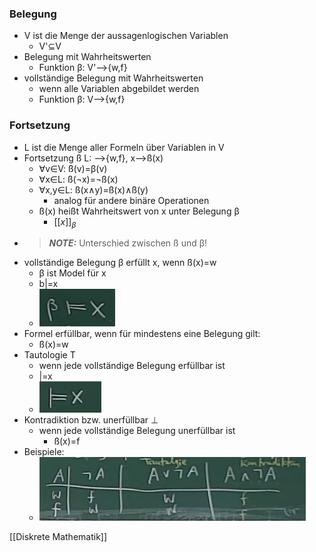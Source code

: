### Belegung
+ V ist die Menge der aussagenlogischen Variablen
	+ V'⊆V
+ Belegung mit Wahrheitswerten
	+ Funktion β: V'-->{w,f}
+ vollständige Belegung mit Wahrheitswerten
	+ wenn alle Variablen abgebildet werden
	+ Funktion β: V-->{w,f}


### Fortsetzung
+ L ist die Menge aller Formeln über Variablen in V
+ Fortsetzung ß  L: -->{w,f}, x-->ß(x)
	+ ∀v∈V: ß(v)=β(v)
	+ ∀x∈L: ß(¬x)=¬ß(x)
	+ ∀x,y∈L: ß(x∧y)=ß(x)∧ß(y)
		+ analog für andere binäre Operationen
	+ ß(x) heißt Wahrheitswert von x unter Belegung β
		+ $[[x]]_β$
+ > **_NOTE:_** Unterschied zwischen ß und β!
+ vollständige Belegung β erfüllt x, wenn ß(x)=w
	+ β ist Model für x
	+ b|=x
	+ ![](../../../z_images/Pasted%20image%2020220401141438.png)
+ Formel erfüllbar, wenn für mindestens eine Belegung gilt:
	+ ß(x)=w
+ Tautologie T 
	+ wenn jede vollständige Belegung erfüllbar ist
	+ |=x
	+ ![](../../../z_images/Pasted%20image%2020220401142028.png)
+ Kontradiktion bzw. unerfüllbar ⊥
	+ wenn jede vollständige Belegung unerfüllbar ist
		+ ß(x)=f
+ Beispiele:
	+ ![](../../../z_images/Pasted%20image%2020220401142240.png)

[[Diskrete Mathematik]]